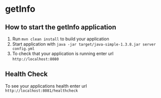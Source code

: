 # getInfo

How to start the getInfo application
---

1. Run `mvn clean install` to build your application
1. Start application with `java -jar target/java-simple-1.3.8.jar server config.yml`
1. To check that your application is running enter url `http://localhost:8080`

Health Check
---

To see your applications health enter url `http://localhost:8081/healthcheck`

